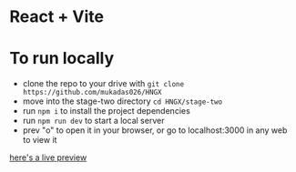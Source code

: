 # React + Vite

# To run locally
- clone the repo to your drive with `git clone https://github.com/mukadas026/HNGX`
- move into the stage-two directory `cd HNGX/stage-two`
- run `npm i` to install the project dependencies
- run `npm run dev` to start a local server
- prev "o" to open it in your browser, or go to localhost:3000 in any web to view it

<a href="https://main--genuine-sopapillas-2eb762.netlify.app/">here's a live preview</a>